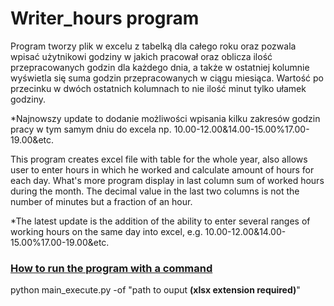 <h1>Writer_hours program </h1>

Program tworzy plik w excelu z tabelką dla całego roku oraz pozwala wpisać użytnikowi godziny w jakich pracował oraz oblicza ilość przepracowanych godzin dla każdego dnia, a także w ostatniej kolumnie wyświetla się suma godzin przepracowanych w ciągu miesiąca. Wartość po przecinku w dwóch ostatnich kolumnach to nie ilość minut tylko ułamek godziny.

*Najnowszy update to dodanie możliwości wpisania kilku zakresów godzin pracy w tym samym dniu do excela np. 10.00-12.00&14.00-15.00%17.00-19.00&etc.



This program creates excel file with table for the whole year, also allows user to enter hours in which he worked and calculate amount of hours for each day. What's more program display in last column sum of worked hours during the month. The decimal value in the last two columns is not the number of minutes but a fraction of an hour.

*The latest update is the addition of the ability to enter several ranges of working hours on the same day into excel, e.g. 10.00-12.00&14.00-15.00%17.00-19.00&etc.



<h3><u> How to run the program with a command </u></h3>

python main_execute.py -of "path to ouput <strong>(xlsx extension required)</strong>" 
